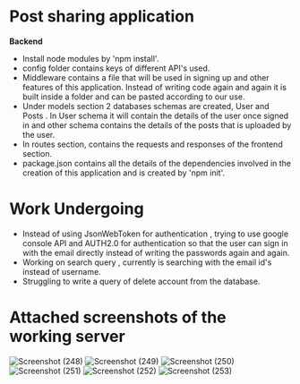 # Post sharing application
**Backend**
* Install node modules by 'npm install'.
* config folder contains keys of different API's used.
* Middleware contains a file that will be used in signing up and other features of this application. Instead of writing code again and again it is built inside a folder and can be  pasted according to our use.
* Under models section 2 databases schemas are created, User and Posts . In User schema it will contain the details of the user once signed in and other schema contains the details of the posts that is uploaded by the user.
* In routes section, contains the requests and responses of the frontend section. 
* package.json contains all the details of the dependencies involved in the creation of this application and is created by 'npm init'.

# Work Undergoing
* Instead of using JsonWebToken for authentication , trying to use google console API and AUTH2.0  for authentication so that the user can sign in with the email directly instead of writing the passwords again and again.
* Working on search query , currently is searching with the email id's instead of username.
* Struggling to write a query of delete account from the database.

# Attached screenshots of the working server
![Screenshot (248)](https://user-images.githubusercontent.com/56605853/151711969-98c2c5c0-3414-43c2-b19d-226ed32b4eb8.png)
![Screenshot (249)](https://user-images.githubusercontent.com/56605853/151711997-15795af0-3b76-4bb3-97a6-3813911e3450.png)
![Screenshot (250)](https://user-images.githubusercontent.com/56605853/151712006-063406f0-01b9-41ee-a6a5-7a21eb05e070.png)
![Screenshot (251)](https://user-images.githubusercontent.com/56605853/151712011-b47c1839-4363-4b13-b8de-8471ba953bae.png)
![Screenshot (252)](https://user-images.githubusercontent.com/56605853/151712020-d40c3dcf-1bd6-4397-b9e8-cfc2a9ce4e2a.png)
![Screenshot (253)](https://user-images.githubusercontent.com/56605853/151712024-c4ce8598-069c-4b70-bcf7-47743d67f65e.png)




